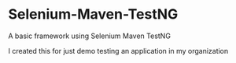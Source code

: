 # Selenium-Maven-TestNG
A basic framework using Selenium Maven TestNG

I created this for just demo testing an application in my organization 
